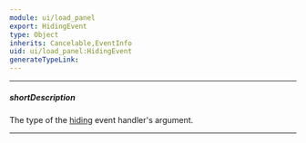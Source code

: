 ```yaml
---
module: ui/load_panel
export: HidingEvent
type: Object
inherits: Cancelable,EventInfo
uid: ui/load_panel:HidingEvent
generateTypeLink: 
---
```

---
##### shortDescription
The type of the [hiding]({basewidgetpath}/Events/#hiding) event handler's argument.

---
<!-- Description goes here -->